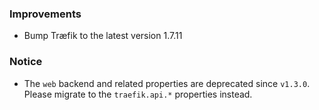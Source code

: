### Improvements

- Bump Træfik to the latest version 1.7.11

### Notice

- The `web` backend and related properties are deprecated since `v1.3.0`.
  Please migrate to the `traefik.api.*` properties instead.
